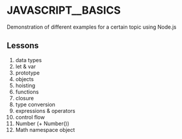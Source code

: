 # JAVASCRIPT__BASICS
 Demonstration of different examples for a certain topic using Node.js

## Lessons

1. data types
2. let & var
3. prototype
4. objects
5. hoisting
6. functions
7. closure
8. type conversion
9. expressions & operators 
10. control flow
11. Number (+ Number())
12. Math namespace object
